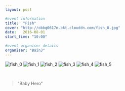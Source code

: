 ```yaml
---
layout: post

#event information
title:  "Fish"
cover: "http://obbq0617n.bkt.clouddn.com/fish_0.jpg"
date:   2016-08-01
start_time: "10:00"

#event organiser details
organiser: "BainJ"
---
```


![fish_0](http://obbq0617n.bkt.clouddn.com/fish_0.jpg)![fish_1](http://obbq0617n.bkt.clouddn.com/fish_1.jpg)![fish_2](http://obbq0617n.bkt.clouddn.com/fish_2.jpg)![fish_3](http://obbq0617n.bkt.clouddn.com/fish_3.jpg)![fish_4](http://obbq0617n.bkt.clouddn.com/fish_4.jpg)![fish_5](http://obbq0617n.bkt.clouddn.com/fish_5.jpg)


<br>
<blockquote>
"Baby Hero"
</blockquote>

